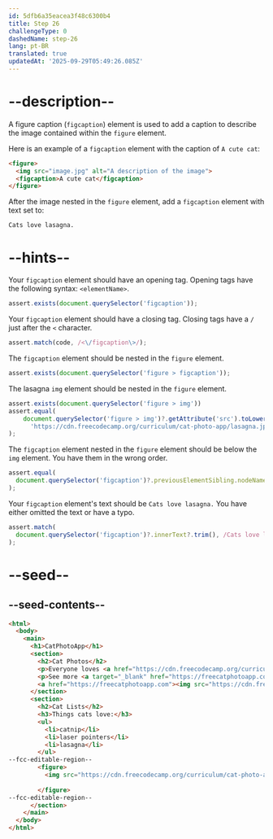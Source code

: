 ```yaml
---
id: 5dfb6a35eacea3f48c6300b4
title: Step 26
challengeType: 0
dashedName: step-26
lang: pt-BR
translated: true
updatedAt: '2025-09-29T05:49:26.085Z'
---
```


# --description--

A figure caption (`figcaption`) element is used to add a caption to describe the image contained within the `figure` element. 

Here is an example of a `figcaption` element with the caption of `A cute cat`:

```html
<figure>
  <img src="image.jpg" alt="A description of the image">
  <figcaption>A cute cat</figcaption>
</figure>
```

After the image nested in the `figure` element, add a `figcaption` element with text set to:

`Cats love lasagna.`

# --hints--

Your `figcaption` element should have an opening tag. Opening tags have the following syntax: `<elementName>`.

```js
assert.exists(document.querySelector('figcaption'));
```

Your `figcaption` element should have a closing tag. Closing tags have a `/` just after the `<` character.

```js
assert.match(code, /<\/figcaption\>/);
```

The `figcaption` element should be nested in the `figure` element.

```js
assert.exists(document.querySelector('figure > figcaption'));
```

The lasagna `img` element should be nested in the `figure` element.

```js
assert.exists(document.querySelector('figure > img'))
assert.equal(
    document.querySelector('figure > img')?.getAttribute('src').toLowerCase(),
      'https://cdn.freecodecamp.org/curriculum/cat-photo-app/lasagna.jpg'
);
```

The `figcaption` element nested in the `figure` element should be below the `img` element. You have them in the wrong order.

```js
assert.equal(
  document.querySelector('figcaption')?.previousElementSibling.nodeName, 'IMG'
);
```

Your `figcaption` element's text should be `Cats love lasagna.` You have either omitted the text or have a typo.

```js
assert.match(
  document.querySelector('figcaption')?.innerText?.trim(), /Cats love lasagna.?$/i
);
```

# --seed--

## --seed-contents--

```html
<html>
  <body>
    <main>
      <h1>CatPhotoApp</h1>
      <section>
        <h2>Cat Photos</h2>
        <p>Everyone loves <a href="https://cdn.freecodecamp.org/curriculum/cat-photo-app/running-cats.jpg">cute cats</a> online!</p>
        <p>See more <a target="_blank" href="https://freecatphotoapp.com">cat photos</a> in our gallery.</p>
        <a href="https://freecatphotoapp.com"><img src="https://cdn.freecodecamp.org/curriculum/cat-photo-app/relaxing-cat.jpg" alt="A cute orange cat lying on its back."></a>
      </section>
      <section>
        <h2>Cat Lists</h2>
        <h3>Things cats love:</h3>
        <ul>
          <li>catnip</li>
          <li>laser pointers</li>
          <li>lasagna</li>
        </ul>
--fcc-editable-region--
        <figure>
          <img src="https://cdn.freecodecamp.org/curriculum/cat-photo-app/lasagna.jpg" alt="A slice of lasagna on a plate.">
          
        </figure>
--fcc-editable-region--
      </section>
    </main>
  </body>
</html>
```
